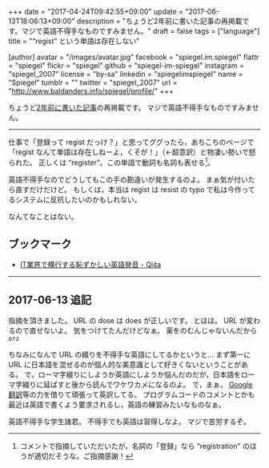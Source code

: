 +++
date = "2017-04-24T09:42:55+09:00"
update = "2017-06-13T18:06:13+09:00"
description = "ちょうど2年前に書いた記事の再掲載です。マジで英語不得手なものですみません。"
draft = false
tags = ["language"]
title = "“regist” という単語は存在しない"

[author]
  avatar = "/images/avatar.jpg"
  facebook = "spiegel.im.spiegel"
  flattr = "spiegel"
  flickr = "spiegel"
  github = "spiegel-im-spiegel"
  instagram = "spiegel_2007"
  license = "by-sa"
  linkedin = "spiegelimspiegel"
  name = "Spiegel"
  tumblr = ""
  twitter = "spiegel_2007"
  url = "http://www.baldanders.info/spiegel/profile/"
+++

ちょうど[2年前に書いた記事](https://medium.com/@spiegel/-f067ee75ff3c "“regist” という単語は存在しない – Der Spiegel im Spiegel – Medium")の再掲載です。
マジで英語不得手なものですみません。

----

仕事で「登録って regist だっけ？」と思ってググったら，あちこちのページで「regist なんて単語は存在しねーよ，くそが！」（←超意訳）と物凄い勢いで怒られた。
正しくは “register”。この単語で動詞も名詞も表せる[^r1]。

[^r1]: コメントで指摘していただいたが，名詞の「登録」なら “registration" のほうが適切だそうな。ご指摘感謝！

英語不得手なのでどうしてもこの手の勘違いが発生するのよ。
まぁ気が付いたら直すだけだけど。
もしくは，本当は regist は resist の typo で私は今作ってるシステムに反抗したいのかもしれない。

なんてなことはない。

## ブックマーク

- [IT業界で横行する恥ずかしい英語発音 - Qiita](http://qiita.com/ryounagaoka/items/290885ee3291b393fe1f)

----

## 2017-06-13 追記

指摘を頂きました。
URL の dose は does が正しいです。
とほほ。
URL が変わるので直せないよ。
気をつけてたんだけどなぁ。
薬をのむんじゃないんだから `orz`

ちなみになんで URL の綴りを不得手な英語にしてるかというと... まず第一に URL に日本語を混ぜるのが個人的な美意識として好きくないということがある。
で，ローマ字綴りにしようか英語にしようか悩んだのだが，日本語をローマ字綴りに延ばすと後から読んでワケワカメになるのよ。
で，まぁ， [Google 翻訳](https://translate.google.com/)等の力を借りて頑張って英訳してる。
プログラムコードのコメントとかも最近は英語で書くよう要求されるし，英語の練習みたいなものなぁ。

英語不得手な学生諸君。
不得手でも英語は習得しなよ。
マジで苦労するぞ。
